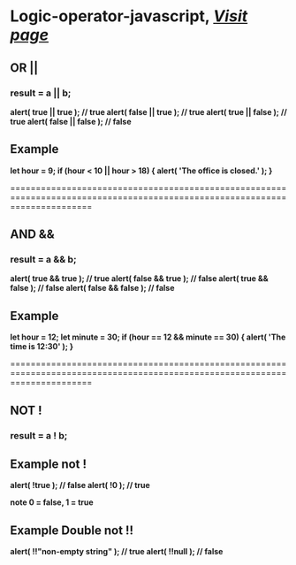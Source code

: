 # Logic-operator-javascript, [*Visit page*](https://javascript.info/logical-operators)

## OR || 

### result = a || b;


__alert( true || true );   // true
  alert( false || true );  // true
  alert( true || false );  // true
  alert( false || false ); // false__
  
  
## Example
  
__let hour = 9;
if (hour < 10 || hour > 18) {
  alert( 'The office is closed.' );
}__

  ============================================================================================================================
  
  
  ## AND && 

### result = a && b;


__alert( true && true );   // true
alert( false && true );  // false
alert( true && false );  // false
alert( false && false ); // false__


## Example

__let hour = 12;
let minute = 30;
if (hour == 12 && minute == 30) {
  alert( 'The time is 12:30' );
}__




============================================================================================================================

## NOT ! 
### result = a ! b;

## Example not !

__alert( !true ); // false
alert( !0 ); // true__



**note 0 = false, 1 = true**




## Example Double not !!
  
__alert( !!"non-empty string" ); // true
alert( !!null ); // false__




